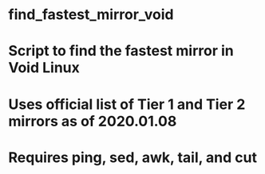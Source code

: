 # find_fastest_mirror_void
# Script to find the fastest mirror in Void Linux
# Uses official list of Tier 1 and Tier 2 mirrors as of 2020.01.08
# Requires ping, sed, awk, tail, and cut
